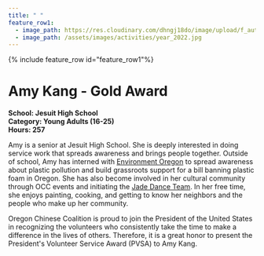 ```yaml
---
title: " "
feature_row1:
  - image_path: https://res.cloudinary.com/dhngj18do/image/upload/f_auto,q_auto/v1/images/pvsa/2022_Amy_Kang
  - image_path: /assets/images/activities/year_2022.jpg
---
```


{% include feature_row id="feature_row1"%}

# Amy Kang - Gold Award

**School: Jesuit High School**  
**Category: Young Adults (16-25)**  
**Hours: 257**  

Amy is a senior at Jesuit High School. She is deeply interested in doing service work that spreads awareness and brings people together. Outside of school, Amy has interned with [Environment Oregon](https://environmentamerica.org/oregon/) to spread awareness about plastic pollution and build grassroots support for a bill banning plastic foam in Oregon. She has also become involved in her cultural community through OCC events and initiating the [Jade Dance Team](https://pdxchinese.org/youthdance/). In her free time, she enjoys painting, cooking, and getting to know her neighbors and the people who make up her community.

Oregon Chinese Coalition is proud to join the President of the United States in recognizing the volunteers who consistently take the time to make a difference in the lives of others. Therefore, it is a great honor to present the President's Volunteer Service Award (PVSA) to Amy Kang.
